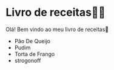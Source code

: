 # Livro  de receitas:man_cook:

Olá! Bem vindo ao meu livro de receitas:wave:

- Pão De Queijo
- Pudim
- Torta de Frango
- strogonoff

